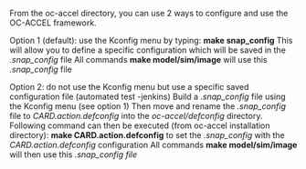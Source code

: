 From the oc-accel directory, you can use 2 ways to configure and use the OC-ACCEL framework.

Option 1 (default): use the Kconfig menu by typing: **make snap_config**
 This will allow you to define a specific configuration which will be saved in the *.snap_config* file
 All commands **make model/sim/image** will use this *.snap_config* file

Option 2: do not use the Kconfig menu but use a specific saved configuration file (automated test -jenkins)
 Build a *.snap_config* file using the Kconfig menu  (see option 1)
 Then move and rename the *.snap_config* file to *CARD.action.defconfig* into the *oc-accel/defconfig* directory.
 Following command can then be executed (from oc-accel installation directory):
   **make CARD.action.defconfig** to set the *.snap_config* with the *CARD.action.defconfig* configuration
 All commands **make model/sim/image** will then use this *.snap_config file*
   
